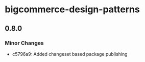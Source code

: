 # bigcommerce-design-patterns

## 0.8.0

### Minor Changes

- c5796a9: Added changeset based package publishing

